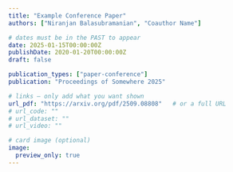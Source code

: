 ```yaml
---
title: "Example Conference Paper"
authors: ["Niranjan Balasubramanian", "Coauthor Name"]

# dates must be in the PAST to appear
date: 2025-01-15T00:00:00Z
publishDate: 2020-01-20T00:00:00Z
draft: false

publication_types: ["paper-conference"]
publication: "Proceedings of Somewhere 2025"

# links – only add what you want shown
url_pdf: "https://arxiv.org/pdf/2509.08808"   # or a full URL
# url_code: ""
# url_dataset: ""
# url_video: ""

# card image (optional)
image:
  preview_only: true
---
```

